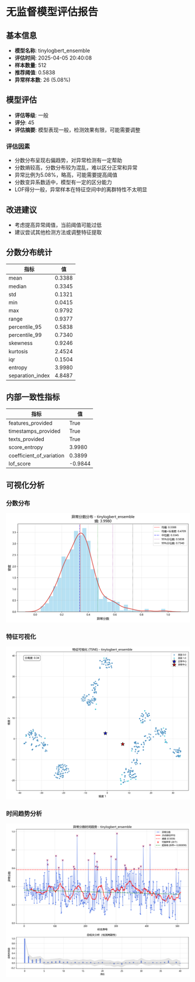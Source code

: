 # 无监督模型评估报告

## 基本信息

- **模型名称**: tinylogbert_ensemble
- **评估时间**: 2025-04-05 20:40:08
- **样本数量**: 512
- **推荐阈值**: 0.5838
- **异常样本数**: 26 (5.08%)

## 模型评估

- **评估等级**: 一般
- **评分**: 45
- **评估摘要**: 模型表现一般，检测效果有限，可能需要调整

### 评估因素

- 分数分布呈现右偏趋势，对异常检测有一定帮助
- 分数熵较高，分数分布较为混乱，难以区分正常和异常
- 异常比例为5.08%，略高，可能需要提高阈值
- 分数变异系数适中，模型有一定的区分能力
- LOF得分一般，异常样本在特征空间中的离群特性不太明显

## 改进建议

- 考虑提高异常阈值，当前阈值可能过低
- 建议尝试其他检测方法或调整特征提取

## 分数分布统计

| 指标 | 值 |
| --- | --- |
| mean | 0.3388 |
| median | 0.3345 |
| std | 0.1321 |
| min | 0.0415 |
| max | 0.9792 |
| range | 0.9377 |
| percentile_95 | 0.5838 |
| percentile_99 | 0.7340 |
| skewness | 0.9246 |
| kurtosis | 2.4524 |
| iqr | 0.1504 |
| entropy | 3.9980 |
| separation_index | 4.8487 |

## 内部一致性指标

| 指标 | 值 |
| --- | --- |
| features_provided | True |
| timestamps_provided | True |
| texts_provided | True |
| score_entropy | 3.9980 |
| coefficient_of_variation | 0.3899 |
| lof_score | -0.9844 |

## 可视化分析

### 分数分布

![分数分布图](tinylogbert_ensemble_score_distribution.png)

### 特征可视化

![t-SNE特征可视化](tinylogbert_ensemble_tsne_visualization.png)

### 时间趋势分析

![时间趋势分析](tinylogbert_ensemble_trend_analysis.png)

